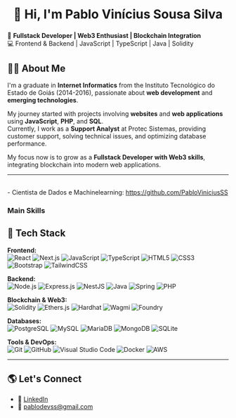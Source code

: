 <h1 align="center"> 👋 Hi, I'm Pablo Vinícius Sousa Silva</h1>

###

🚀 **Fullstack Developer | Web3 Enthusiast | Blockchain Integration**  
💻 Frontend & Backend | JavaScript | TypeScript | Java | Solidity


## 🧑‍💻 About Me
I'm a graduate in **Internet Informatics** from the Instituto Tecnológico do Estado de Goiás (2014-2016), passionate about **web development** and **emerging technologies**.  

My journey started with projects involving **websites** and **web applications** using **JavaScript**, **PHP**, and **SQL**.  
Currently, I work as a **Support Analyst** at Protec Sistemas, providing customer support, solving technical issues, and optimizing database performance.  

My focus now is to grow as a **Fullstack Developer with Web3 skills**, integrating blockchain into modern web applications.

---
 
<br> - Cientista de Dados e Machinelearning: https://github.com/PabloViniciusSS


###



### Main Skills
## 🔧 Tech Stack

**Frontend:**  
![React](https://img.shields.io/badge/React-20232A?style=flat&logo=react&logoColor=61DAFB)
![Next.js](https://img.shields.io/badge/Next.js-000000?style=flat&logo=nextdotjs&logoColor=white)
![JavaScript](https://img.shields.io/badge/JavaScript-F7DF1E?style=flat&logo=javascript&logoColor=black)
![TypeScript](https://img.shields.io/badge/TypeScript-3178C6?style=flat&logo=typescript&logoColor=white)
![HTML5](https://img.shields.io/badge/HTML5-E34F26?style=flat&logo=html5&logoColor=white)
![CSS3](https://img.shields.io/badge/CSS3-1572B6?style=flat&logo=css3&logoColor=white)
![Bootstrap](https://img.shields.io/badge/Bootstrap-563D7C?style=flat&logo=bootstrap&logoColor=white)
![TailwindCSS](https://img.shields.io/badge/TailwindCSS-06B6D4?style=flat&logo=tailwindcss&logoColor=white)

**Backend:**  
![Node.js](https://img.shields.io/badge/Node.js-339933?style=flat&logo=nodedotjs&logoColor=white)
![Express.js](https://img.shields.io/badge/Express.js-000000?style=flat&logo=express&logoColor=white)
![NestJS](https://img.shields.io/badge/NestJS-E0234E?style=flat&logo=nestjs&logoColor=white)
![Java](https://img.shields.io/badge/Java-ED8B00?style=flat&logo=openjdk&logoColor=white)
![Spring](https://img.shields.io/badge/Spring-6DB33F?style=flat&logo=spring&logoColor=white)
![PHP](https://img.shields.io/badge/PHP-777BB4?style=flat&logo=php&logoColor=white)

**Blockchain & Web3:**  
![Solidity](https://img.shields.io/badge/Solidity-363636?style=flat&logo=solidity&logoColor=white)
![Ethers.js](https://img.shields.io/badge/Ethers.js-25383c?style=flat&logo=ethereum&logoColor=lightblue)
![Hardhat](https://img.shields.io/badge/Hardhat-FFF100?style=flat&logo=ethereum&logoColor=black)
![Wagmi](https://img.shields.io/badge/Wagmi-1E1E1E?style=flat&logo=ethereum&logoColor=white)
![Foundry](https://img.shields.io/badge/Foundry-000000?style=flat&logo=ethereum&logoColor=white)

**Databases:**  
![PostgreSQL](https://img.shields.io/badge/PostgreSQL-316192?style=flat&logo=postgresql&logoColor=white)
![MySQL](https://img.shields.io/badge/MySQL-4479A1?style=flat&logo=mysql&logoColor=white)
![MariaDB](https://img.shields.io/badge/MariaDB-003545?style=flat&logo=mariadb&logoColor=white)
![MongoDB](https://img.shields.io/badge/MongoDB-4EA94B?style=flat&logo=mongodb&logoColor=white)
![SQLite](https://img.shields.io/badge/SQLite-07405E?style=flat&logo=sqlite&logoColor=white)

**Tools & DevOps:**  
![Git](https://img.shields.io/badge/Git-F05032?style=flat&logo=git&logoColor=white)
![GitHub](https://img.shields.io/badge/GitHub-181717?style=flat&logo=github&logoColor=white)
![Visual Studio Code](https://img.shields.io/badge/VSCode-007ACC?style=flat&logo=visualstudiocode&logoColor=white)
![Docker](https://img.shields.io/badge/Docker-2496ED?style=flat&logo=docker&logoColor=white)
![AWS](https://img.shields.io/badge/AWS-232F3E?style=flat&logo=amazonaws&logoColor=white)

---

## 🌎 Let's Connect
- 💼 [LinkedIn](https://www.linkedin.com/in/pabloviniciusss)  
- 📧 pablodevss@gmail.com

  

###
